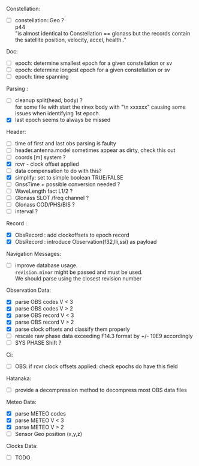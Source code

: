 Constellation:
* [ ] constellation::Geo ?    
p44   
"is almost identical to Constellation == glonass
but the records contain the satellite position, velocity, accel, health.."

Doc:
* [ ] epoch: determine smallest epoch for a given constellation or sv
* [ ] epoch: determine longest epoch for a given constellation or sv
* [ ] epoch: time spanning

Parsing :
* [ ] cleanup split(head, body) ?   
for some file with start the rinex body with "\n xxxxxx"
causing some issues when identifying 1st epoch.
* [x] last epoch seems to always be missed

Header:
* [ ] time of first and last obs parsing is faulty
* [ ] header.antenna.model sometimes appear as dirty, check this out
* [ ] coords [m] system ?
* [x] rcvr - clock offset applied
 * [ ] data compensation to do with this?
 * [x] simplify: set to simple boolean TRUE/FALSE
* [ ] GnssTime + possible conversion needed ?
* [ ] WaveLength fact L1/2 ?
* [ ] Glonass SLOT /freq channel ?
* [ ] Glonass COD/PHS/BIS ?
* [ ] interval ?

Record :
* [x] ObsRecord : add clockoffsets to epoch record
* [x] ObsRecord : introduce Observation(f32,lli,ssi) as payload

Navigation Messages:
* [ ] improve database usage.   
`revision.minor` might be passed and must be used.   
We should parse using the closest revision number

Observation Data:
* [x] parse OBS codes V < 3
* [x] parse OBS codes V > 2
* [x] parse OBS record V < 3
* [x] parse OBS record V > 2
* [x] parse clock offsets and classify them properly
* [ ] rescale raw phase data exceeding F14.3 format by +/- 10E9 accordingly
* [ ] SYS PHASE Shift ?

Ci:
* [ ] OBS: if rcvr clock offsets applied: check epochs do have this field

Hatanaka:
* [ ] provide a decompression method to decompress most OBS data files

Meteo Data:
* [x] parse METEO codes
* [x] parse METEO V < 3
* [x] parse METEO V > 2
* [ ] Sensor Geo position (x,y,z)

Clocks Data:
* [ ] TODO 
